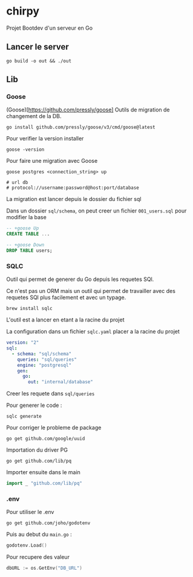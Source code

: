 # chirpy

Projet Bootdev d'un serveur en Go

## Lancer le server

```shell
go build -o out && ./out
```

## Lib

### Goose

(Goose)[https://github.com/pressly/goose]
Outils de migration de changement de la DB.

```shell
go install github.com/pressly/goose/v3/cmd/goose@latest
```

Pour verifier la version installer

```shell
goose -version
```

Pour faire une migration avec Goose

```shel
goose postgres <connection_string> up

# url db
# protocol://username:password@host:port/database
```

La migration est lancer depuis le dossier du fichier sql

Dans un dossier `sql/schema`, on peut creer un fichier `001_users.sql` pour modifier la base

```sql
-- +goose Up
CREATE TABLE ...

-- +goose Down
DROP TABLE users;
```

### SQLC

Outil qui permet de generer du Go depuis les requetes SQl.

Ce n'est pas un ORM mais un outil qui permet de travailler avec des requetes SQl plus facilement et avec un typage.

```shell
brew install sqlc
```

L'outil est a lancer en etant a la racine du projet

La configuration dans un fichier `sqlc.yaml` placer a la racine du projet

```yaml
version: "2"
sql:
  - schema: "sql/schema"
    queries: "sql/queries"
    engine: "postgresql"
    gen:
      go:
        out: "internal/database"
```

Creer les requete dans `sql/queries`

Pour generer le code :

```shell
sqlc generate
```

Pour corriger le probleme de package

```shell
go get github.com/google/uuid
```

Importation du driver PG

```shell
go get github.com/lib/pq
```

Importer ensuite dans le main

```go
import _ "github.com/lib/pq"
```

### .env

Pour utiliser le .env

```shell
go get github.com/joho/godotenv
```

Puis au debut du `main.go` :

```go
godotenv.Load()
```

Pour recupere des valeur

```go
dbURL := os.GetEnv("DB_URL")
```
